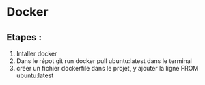 # Docker

## Etapes : 

1) Intaller docker
2) Dans le répot git run docker pull ubuntu:latest dans le terminal
3) créer un fichier dockerfile dans le projet, y ajouter la ligne FROM ubuntu:latest